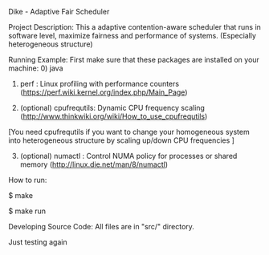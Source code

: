 
Dike - Adaptive Fair Scheduler

Project Description:
This a adaptive contention-aware scheduler that runs in software level, maximize fairness and performance of systems. (Especially heterogeneous structure)


Running Example:
First make sure that these packages are installed on your machine:
0) java 

1) perf : Linux profiling with performance counters (https://perf.wiki.kernel.org/index.php/Main_Page)

2) (optional) cpufrequtils: Dynamic CPU frequency scaling (http://www.thinkwiki.org/wiki/How_to_use_cpufrequtils)

[You need cpufrequtils if you want to change your homogeneous system into heterogeneous structure by scaling up/down CPU frequencies ]

3) (optional) numactl : Control NUMA policy for processes or shared memory (http://linux.die.net/man/8/numactl) 

How to run:

$ make

$ make run


Developing Source Code:
All files are in "src/" directory. 

Just testing again




